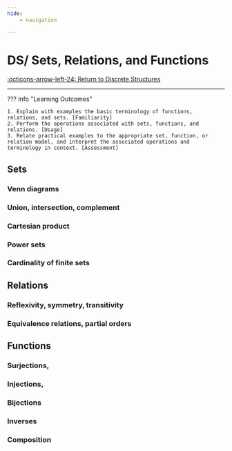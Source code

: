 ```yaml
---
hide:
    - navigation 

---
```


# DS/ Sets, Relations, and Functions

[:octicons-arrow-left-24: Return to Discrete Structures](/Bodies-of-Knowledge/Discrete-Structures/)

---

??? info "Learning Outcomes"

    1. Explain with examples the basic terminology of functions, relations, and sets. [Familiarity]
    2. Perform the operations associated with sets, functions, and relations. [Usage]
    3. Relate practical examples to the appropriate set, function, or relation model, and interpret the associated operations and terminology in context. [Assessment]

## Sets

### Venn diagrams

### Union, intersection, complement

### Cartesian product

### Power sets

### Cardinality of finite sets

## Relations

### Reflexivity, symmetry, transitivity

### Equivalence relations, partial orders

## Functions

### Surjections, 

### Injections, 

### Bijections

### Inverses

### Composition